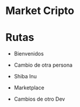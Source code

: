# Market Cripto

# Rutas 
* Bienvenidos
* Cambio de otra persona
* Shiba Inu
* Marketplace

* Cambios de otro Dev